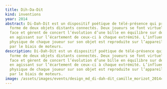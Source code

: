 ```yaml
---
title: Dih-Da-Dit
kind: inventions
year: 2014
abstract: Di-Dah-Dit est un dispositif poétique de télé-présence qui prend la
  forme de deux objets distants connectés. Deux joueurs se font virtuellement
  face et gèrent de concert l’évolution d’une bille en équilibre sur deux rails,
  en agissant sur l’écartement de ceux-ci à chaque extrémité. L’influence
  physique de chaque joueur sur son objet est reproduite sur l’appareil distant
  par le biais de moteurs.
description: Di-Dah-Dit est un dispositif poétique de télé-présence qui prend la
  forme de deux objets distants connectés. Deux joueurs se font virtuellement
  face et gèrent de concert l’évolution d’une bille en équilibre sur deux rails,
  en agissant sur l’écartement de ceux-ci à chaque extrémité. L’influence
  physique de chaque joueur sur son objet est reproduite sur l’appareil distant
  par le biais de moteurs.
image: /assets/images/events/design_md_di-dah-dit_camille_morizot_2014chead_dylanperrenoud_01_0.jpg
---
```

